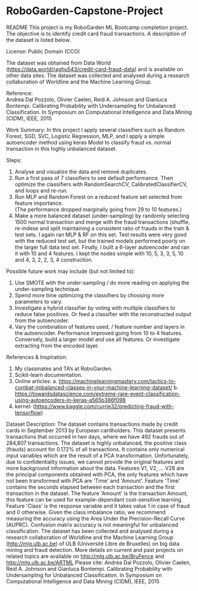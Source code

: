 # RoboGarden-Capstone-Project

README
This project is my RoboGarden ML Bootcamp completion project.   The objective is to identify credit card fraud transactions.  A description of the dataset is listed below. 

License:  Public Domain (CCO)

The dataset was obtained from Data World (https://data.world/raghu543/credit-card-fraud-data) and is available on other data sites.
The dataset was collected and analysed during a research collaboration of Worldline and the Machine Learning Group.

Reference:	
Andrea Dal Pozzolo, Olivier Caelen, Reid A. Johnson and Gianluca Bontempi. Calibrating Probability with Undersampling for Unbalanced Classification. In Symposium on Computational Intelligence and Data Mining (CIDM), IEEE, 2015

Work Summary:
In this project I apply several classifiers such as Random Forest, SGD, SVC, Logistic Regression, MLP, and I apply a simple autoencoder method using keras Model to classify fraud vs. normal transaction in this highly unbalanced dataset.

Steps:
  1.	Analyse and visualize the data and remove duplicates. 
  2.	Run a first pass of 7 classifiers to see default performance.  Then optimize the classifiers with RandomSearchCV, CalibratedClassifierCV, and loops and re-run. 
  3.	Run MLP and Random Forest on a reduced feature set selected from feature importance.  
(The performance dropped marginally going from 29 to 10 features.)
  4.	Make a more balanced dataset (under-sampling) by randomly selecting 1500 normal transaction and merge with the fraud transactions (shuffle, re-indexe and split maintaining a consistent ratio of frauds in the train & test sets.  I again ran MLP & RF on this set.  Test results were very good with the reduced test set, but the trained models performed poorly on the larger full data test set.  Finally, I built a 6-layer autoencoder and ran it with 10 and 4 features.  I kept the nodes simple with 10, 5, 3, 3, 5, 10 and 4, 3, 2, 2, 3, 4 construction.

Possible future work may include (but not limited to):
  1.	Use SMOTE with the under-sampling / do more reading on applying the under-sampling technique.
  2.	Spend more time optimizing the classifiers by choosing more parameters to vary.
  3.	Investigate a hybrid classifier by voting with multiple classifiers to reduce false positives. Or feed a classifier with the    reconstructed output from the autoencoder.
  4.	Vary the combination of features used, / feature number and layers in the autoencoder.  Performance improved going from 10 to 4 features.  Conversely, build a larger model and use all features.  Or investigate extracting from the encoded layer.

References & Inspiration:
  1.	My classmates and TA’s at RoboGarden.
  2.	Scikit-learn documentation.
  3.	Online articles:
    a.	https://machinelearningmastery.com/tactics-to-combat-imbalanced-classes-in-your-machine-learning-dataset/
    b.	https://towardsdatascience.com/extreme-rare-event-classification-using-autoencoders-in-keras-a565b386f098
  4.	kernel:  (https://www.kaggle.com/currie32/predicting-fraud-with-tensorflow)

Dataset Description:
The dataset contains transactions made by credit cards in September 2013 by European cardholders. This dataset presents transactions that occurred in two days, where we have 492 frauds out of 284,807 transactions. The dataset is highly unbalanced, the positive class (frauds) account for 0.172% of all transactions.
It contains only numerical input variables which are the result of a PCA transformation. Unfortunately, due to confidentiality issues, we cannot provide the original features and more background information about the data. Features V1, V2, ... V28 are the principal components obtained with PCA, the only features which have not been transformed with PCA are 'Time' and 'Amount'. Feature 'Time' contains the seconds elapsed between each transaction and the first transaction in the dataset. The feature 'Amount' is the transaction Amount, this feature can be used for example-dependant cost-sensitive learning. Feature 'Class' is the response variable and it takes value 1 in case of fraud and 0 otherwise.
Given the class imbalance ratio, we recommend measuring the accuracy using the Area Under the Precision-Recall Curve (AUPRC). Confusion matrix accuracy is not meaningful for unbalanced classification.
The dataset has been collected and analysed during a research collaboration of Worldline and the Machine Learning Group (http://mlg.ulb.ac.be) of ULB (Université Libre de Bruxelles) on big data mining and fraud detection. More details on current and past projects on related topics are available on http://mlg.ulb.ac.be/BruFence and http://mlg.ulb.ac.be/ARTML
Please cite: Andrea Dal Pozzolo, Olivier Caelen, Reid A. Johnson and Gianluca Bontempi. Calibrating Probability with Undersampling for Unbalanced Classification. In Symposium on Computational Intelligence and Data Mining (CIDM), IEEE, 2015
